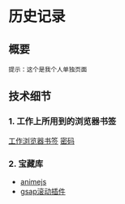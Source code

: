 # 历史记录

## 概要
`提示：这个是我个人单独页面`

## 技术细节
### 1. 工作上所用到的浏览器书签
[工作浏览器书签](https://cdn.chinachdu.com/webStatic/xin_docs/workJob_bookmarks0118.html)
[密码](workJob_pass.csv)


### 2. 宝藏库
* [animejs](https://animejs.com/)
* [gsap滚动插件](https://gsap.com/)